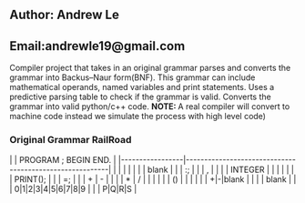 <h2>Author: Andrew Le</h2>
<h2>Email:andrewle19@gmail.com</h2>
<p>Compiler project that takes in an original grammar parses and converts the grammar into Backus–Naur form(BNF).
This grammar can include mathematical operands, named variables and print statements.
Uses a predictive parsing table to check if the grammar is valid.
Converts the grammar into valid python/c++ code.
<b>NOTE: </b>A real compiler will convert to machine code instead we simulate the process with high level code)</p>

<h3> Original Grammar RailRoad</h3>
| <prog>          | PROGRAM <identifier>; <dec-list> BEGIN <stat-list> END. |
|-----------------|---------------------------------------------------------|
| <identifier>    | <id><more-id-digit>                                     |
| <more-id-digit> | <digit><more-id-digit> | <id><more-id-digit> | blank    |
| <dec-list>      | <type>:<dec>;                                           |
| <dec>           | <identifier>,<dec> | <identifier>                       |
| <type>          | INTEGER                                                 |
| <stat-list>     | <stat>|<stat><stat-list>                                |
| <print>         | PRINT(<identifer>);                                     |
| <assign>        | <identifier>=<expr>;                                    |
| <expr>          | <term>+<expr> | <term>-<expr> | <term>                  |
| <term>          | <term>*<factor> | <term>/<factor> | <factor>            |
| <factor>        | <identifier> | <number> | (<expr>)                      |
| <number>        | <sign><digit><more-digit>                               |
| <sign>          | +|-|blank                                               |
| <more-digit>    | <digit><more-digit> | blank                             |
| <digit>         | 0|1|2|3|4|5|6|7|8|9                                     |
| <id>            | P|Q|R|S                                                 |
